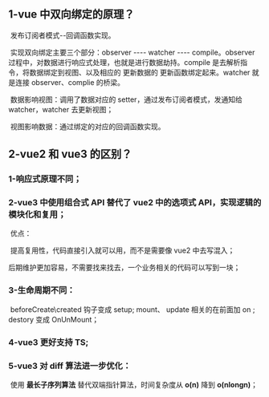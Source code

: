 ## 1-vue 中双向绑定的原理？

​	发布订阅者模式--回调函数实现。

​	实现双向绑定主要三个部分：observer ---- watcher ---- compile。observer 过程中，对数据进行响应式处理，也就是进行数据劫持。compile 是去解析指令，将数据绑定到视图、以及相应的 更新数据的 更新函数绑定起来。watcher 就是连接 observer、complie 的桥梁。

​	数据影响视图：调用了数据对应的 setter，通过发布订阅者模式，发通知给 watcher，watcher 去更新视图；

​	视图影响数据：通过绑定的对应的回调函数实现。

## 2-vue2 和 vue3 的区别？

### 	1-响应式原理不同；

### 	2-vue3 中使用组合式 API 替代了 vue2 中的选项式 API，实现逻辑的模块化和复用；

​		优点：

​		提高复用性，代码直接引入就可以用，而不是需要像 vue2 中去写混入；

​		后期维护更加容易，不需要找来找去，一个业务相关的代码可以写到一块；

### 	3-生命周期不同：

​		beforeCreate\created 钩子变成 setup; mount、 update 相关的在前面加 on ; destory 变成 OnUnMount；

### 	4-vue3 更好支持 TS;

### 	5-vue3 对 diff 算法进一步优化：

​		使用 **最长子序列算法** 替代双端指针算法，时间复杂度从 **o(n)** 降到 **o(nlongn)**；